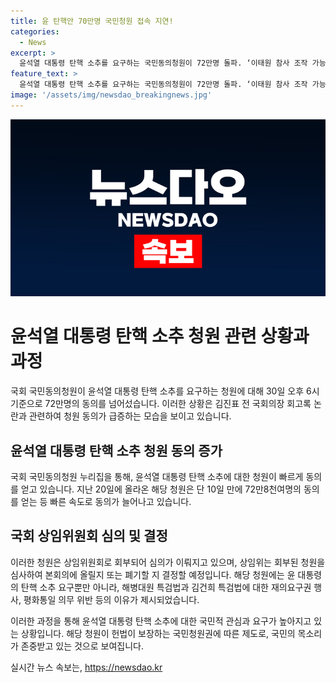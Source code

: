 ```yaml
---
title: 윤 탄핵안 70만명 국민청원 접속 지연!
categories:
  - News
excerpt: >
  윤석열 대통령 탄핵 소추를 요구하는 국민동의청원이 72만명 돌파. ‘이태원 참사 조작 가능성’ 관련 논란으로 동의 급증. 30일 오후 6시 기준 동의 72만8천명. 청원은 평화통일 의무 위반과 윤 대통령의 국정기조 전환 의지 부재 등을 이유로 들었다. 청원은 27일 ‘김진표 전 국회의장 회고록’ 논란으로 지속적인 동의 증가. 법사위는 청원을 심사 후 본회의 부의 여부 결정 예정.
feature_text: >
  윤석열 대통령 탄핵 소추를 요구하는 국민동의청원이 72만명 돌파. ‘이태원 참사 조작 가능성’ 관련 논란으로 동의 급증. 30일 오후 6시 기준 동의 72만8천명. 청원은 평화통일 의무 위반과 윤 대통령의 국정기조 전환 의지 부재 등을 이유로 들었다. 청원은 27일 ‘김진표 전 국회의장 회고록’ 논란으로 지속적인 동의 증가. 법사위는 청원을 심사 후 본회의 부의 여부 결정 예정.
image: '/assets/img/newsdao_breakingnews.jpg'
---
```


<p><img src="/assets/img/newsdao_breakingnews.jpg" alt="koreaapp 속보" /></p>

<h1>윤석열 대통령 탄핵 소추 청원 관련 상황과 과정</h1>

<p>국회 국민동의청원이 윤석열 대통령 탄핵 소추를 요구하는 청원에 대해 30일 오후 6시 기준으로 72만명의 동의를 넘어섰습니다. 이러한 상황은 김진표 전 국회의장 회고록 논란과 관련하여 청원 동의가 급증하는 모습을 보이고 있습니다.</p>

<h2>윤석열 대통령 탄핵 소추 청원 동의 증가</h2>

<p>국회 국민동의청원 누리집을 통해, 윤석열 대통령 탄핵 소추에 대한 청원이 빠르게 동의를 얻고 있습니다. 지난 20일에 올라온 해당 청원은 단 10일 만에 72만8천여명의 동의를 얻는 등 빠른 속도로 동의가 늘어나고 있습니다.</p>

<h2>국회 상임위원회 심의 및 결정</h2>

<p>이러한 청원은 상임위원회로 회부되어 심의가 이뤄지고 있으며, 상임위는 회부된 청원을 심사하여 본회의에 올릴지 또는 폐기할 지 결정할 예정입니다. 해당 청원에는 윤 대통령의 탄핵 소추 요구뿐만 아니라, 해병대원 특검법과 김건희 특검법에 대한 재의요구권 행사, 평화통일 의무 위반 등의 이유가 제시되었습니다.</p>

<p>이러한 과정을 통해 윤석열 대통령 탄핵 소추에 대한 국민적 관심과 요구가 높아지고 있는 상황입니다. 해당 청원이 헌법이 보장하는 국민청원권에 따른 제도로, 국민의 목소리가 존중받고 있는 것으로 보여집니다.</p>

<p data-ke-size="size16"></p>
실시간 뉴스 속보는, <a href="https://newsdao.kr" rel="dofollow">https://newsdao.kr</a>


